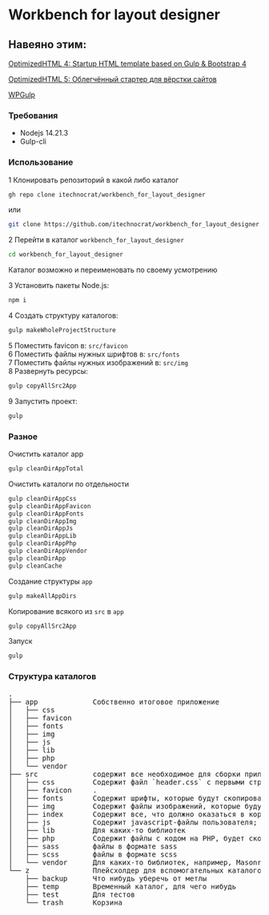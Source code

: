 # Workbench for layout designer

## Навеяно этим:

[OptimizedHTML 4: Startup HTML template based on Gulp & Bootstrap 4](https://github.com/agragregra/OptimizedHTML-4/)  

[OptimizedHTML 5: Облегчённый стартер для вёрстки сайтов](https://webdesign-master.ru/blog/tools/2019-07-15-optimizedhtml-5.html)  

[WPGulp](https://github.com/ahmadawais/WPGulp)  

### Требования

- Nodejs 14.21.3  
- Gulp-cli

### Использование

1 Клонировать репозиторий в какой либо каталог  

```sh
gh repo clone itechnocrat/workbench_for_layout_designer
```

или

```sh
git clone https://github.com/itechnocrat/workbench_for_layout_designer
```

2 Перейти в каталог `workbench_for_layout_designer`

```sh
cd workbench_for_layout_designer
```

Каталог возможно и переименовать по своему усмотрению

3 Установить пакеты Node.js:  

```sh
npm i
```

4 Создать структуру каталогов:  

```sh
gulp makeWholeProjectStructure
```

5 Поместить favicon в: `src/favicon`  
6 Поместить файлы нужных шрифтов в: `src/fonts`  
7 Поместить файлы нужных изображений в: `src/img`  
8 Развернуть ресурсы:  

```sh
gulp copyAllSrc2App
```  

9 Запустить проект:  

```sh
gulp
```

### Разное

Очистить каталог app  

```sh
gulp cleanDirAppTotal
```

Очистить каталоги по отдельности  

```sh
gulp cleanDirAppCss
gulp cleanDirAppFavicon
gulp cleanDirAppFonts
gulp cleanDirAppImg
gulp cleanDirAppJs
gulp cleanDirAppLib
gulp cleanDirAppPhp
gulp cleanDirAppVendor
gulp cleanDirApp
gulp cleanCache
```

Создание структуры `app`  

```sh
gulp makeAllAppDirs
```

Копирование всякого из `src` в `app`  

```sh
gulp copyAllSrc2App
```

Запуск  

```sh
gulp
```

### Структура каталогов

<pre>
.
├── app             Собственно итоговое приложение
│   ├── css
│   ├── favicon
│   ├── fonts
│   ├── img
│   ├── js
│   ├── lib
│   ├── php
│   └── vendor
├── src             содержит все необходимое для сборки приложения в каталог `app`
│   ├── css         Содержит файл `header.css` с первыми строчками будущего style.css, которые нельзя обработать sass
│   ├── favicon     .
│   ├── fonts       Содержит шрифты, которые будут скопированы в `./app/fonts`
│   ├── img         Содержит файлы изображений, которые будут скопированы в `./app/img`
│   ├── index       Содержит все, что должно оказаться в корне DocumentRoot web-сервера (в корне app)
│   ├── js          Содержит javascript-файлы пользователя; будет скопирован в `./app/js/custom.js` и в `./app/js/custom.min.js`
│   ├── lib         Для каких-то библиотек
│   ├── php         Содержит файлы с кодом на PHP, будет скопирована в app
│   ├── sass        файлы в формате sass
│   ├── scss        файлы в формате scss
│   └── vendor      Для каких-то библиотек, например, Мasonry, Lazy loading img & background
└── z               Плейсхолдер для вспомогательных каталогов
    ├── backup      Что нибудь уберечь от метлы
    ├── temp        Временный каталог, для чего нибудь
    ├── test        Для тестов
    └── trash       Корзина
</pre>
